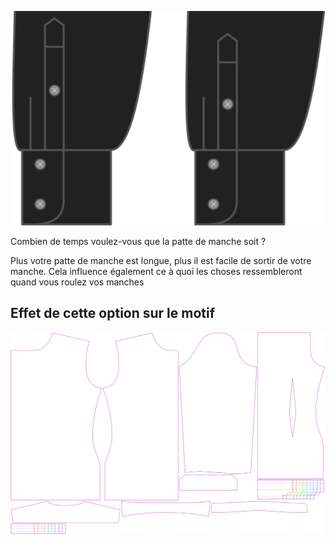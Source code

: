 ![Longueur de la patte de manche](sleeveplacketlength.svg)

Combien de temps voulez-vous que la patte de manche soit ?

<Note>

Plus votre patte de manche est longue, plus il est facile de sortir de votre manche. 
Cela influence également ce à quoi les choses ressembleront quand vous roulez vos manches

</Note>

## Effet de cette option sur le motif
![Cette image montre l'effet de cette option en superposant plusieurs variantes qui ont une valeur différente pour cette option](simon_sleeveplacketlength_sample.svg "Effet de cette option sur le motif")